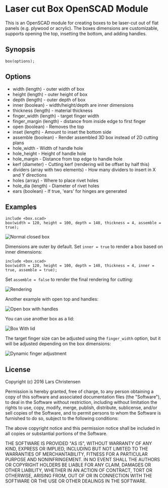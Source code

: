 # Laser cut Box OpenSCAD Module

This is an OpenSCAD module for creating boxes to be laser-cut out of
flat panels (e.g. plywood or acrylic). The boxes dimensions are
customizable, supports opening the top, insetting the bottom, and
adding handles.

## Synopsis

```
box(options);
```

## Options

 * width (length) - outer width of box
 * height (length) - outer height of box
 * depth (length) - outer depth of box
 * inner (boolean) - width/height/depth are inner dimensions
 * thickness (length) - material thickness
 * finger_width (length) - target finger width
 * finger_margin (length) - distance from inside edge to first finger
 * open (boolean) - Removes the top
 * inset (length) - Amount to inset the bottom side
 * assemble (boolean) - Render assembled 3D box instead of 2D cutting plans
 * hole_width - Width of handle hole
 * hole_height - Height of handle hole
 * hole_margin - Distance from top edge to handle hole
 * kerf (diameter) - Cutting kerf (rendering will be offset by half this)
 * dividers (array with two elements) - How many dividers to insert in X and Y directions
 * holes (array) - Where to place rivet holes
 * hole_dia (length) - Diameter of rivet holes
 * ears (boolean) - If true, 'ears' for hinges are generated

## Examples

```scad
include <box.scad>
box(width = 120, height = 100, depth = 140, thickness = 4, assemble = true);
```

![Normal closed box](examples/box_normal.png)

Dimensions are outer by default. Set ```inner = true``` to render a box based on inner dimensions:

```scad
include <box.scad>
box(width = 120, height = 100, depth = 140, thickness = 4, inner = true, assemble = true);
```

Set ```assemble = false``` to render the final rendering for cutting:

![Rendering](examples/box_normal_cut.png)

Another example with open top and handles:

![Open box with handles](examples/box_open_handles.png)

You can use another box as a lid:

![Box With lid](examples/box_with_lid.png)

The target finger size can be adjusted using the ```finger_width``` option, but it will be adjusted depending on the box dimensions:

![Dynamic finger adjustment](anim.gif)

## License

Copyright (c) 2016 Lars Christensen

Permission is hereby granted, free of charge, to any person obtaining
a copy of this software and associated documentation files (the
"Software"), to deal in the Software without restriction, including
without limitation the rights to use, copy, modify, merge, publish,
distribute, sublicense, and/or sell copies of the Software, and to
permit persons to whom the Software is furnished to do so, subject to
the following conditions:

The above copyright notice and this permission notice shall be
included in all copies or substantial portions of the Software.

THE SOFTWARE IS PROVIDED "AS IS", WITHOUT WARRANTY OF ANY KIND,
EXPRESS OR IMPLIED, INCLUDING BUT NOT LIMITED TO THE WARRANTIES OF
MERCHANTABILITY, FITNESS FOR A PARTICULAR PURPOSE AND
NONINFRINGEMENT. IN NO EVENT SHALL THE AUTHORS OR COPYRIGHT HOLDERS BE
LIABLE FOR ANY CLAIM, DAMAGES OR OTHER LIABILITY, WHETHER IN AN ACTION
OF CONTRACT, TORT OR OTHERWISE, ARISING FROM, OUT OF OR IN CONNECTION
WITH THE SOFTWARE OR THE USE OR OTHER DEALINGS IN THE SOFTWARE.
